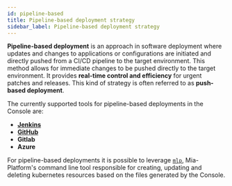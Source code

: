 ```yaml
---
id: pipeline-based
title: Pipeline-based deployment strategy
sidebar_label: Pipeline-based deployment strategy
---
```


**Pipeline-based deployment** is an approach in software deployment where updates and changes to applications or configurations are initiated and directly pushed from a CI/CD pipeline to the target environment. This method allows for immediate changes to be pushed directly to the target environment. It provides **real-time control and efficiency** for urgent patches and releases. This kind of strategy is often referred to as **push-based deployment**. 


The currently supported tools for pipeline-based deployments in the Console are: 

- [**Jenkins**](/development_suite/deploy/pipeline-based/configure-jenkins.md)
- [**GitHub**](/development_suite/deploy/pipeline-based/configure-github-actions.md)
- **Gitlab**
- **Azure**

<!-- TODO: Add missing links. Add more tools? -->

For pipeline-based deployments it is possible to leverage [`mlp`](/runtime_suite_tools/mlp/10_overview.md), Mia-Platform's command line tool responsible for creating, updating and deleting kubernetes resources based on the files generated by the Console.